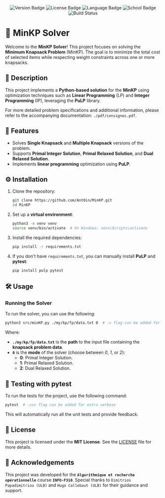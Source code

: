 <!-- markdownlint-disable MD033 MD041 -->

<!-- pretty badges -->
<div align="center">
  <img src="https://img.shields.io/badge/Version-1.0.0_alpha-red" alt="Version Badge">
  <img src="https://img.shields.io/badge/License-MIT-dark_green.svg" alt="License Badge"/>
  <img src="https://img.shields.io/badge/Language-Python--3.12-blue" alt="Language Badge"/>
  <img src="https://img.shields.io/badge/School-ULB-yellow" alt="School Badge"/>
  <img src="https://github.com/Ant0in/MinKP/actions/workflows/ci.yml/badge.svg" alt="Build Status"/>
</div>

# 🧳 MinKP Solver

Welcome to the **MinKP Solver**! This project focuses on solving the **Minimum Knapsack Problem** (MinKP). The goal is to minimize the total cost of selected items while respecting weight constraints across one or more knapsacks.

## 📜 Description

This project implements a **Python-based solution** for the **MinKP** using optimization techniques such as **Linear Programming** (LP) and **Integer Programming** (IP), leveraging the **PuLP** library.

For more detailed problem specifications and additional information, please refer to the accompanying documentation: `./pdf/consignes.pdf`.

## 🚀 Features

- Solves **Single Knapsack** and **Multiple Knapsack** versions of the problem.
- Supports **Primal Integer Solution**, **Primal Relaxed Solution**, and **Dual Relaxed Solution**.
- Implements **linear programming** optimization using **PuLP**.

## ⚙️ Installation

1. Clone the repository:

    ```bash
    git clone https://github.com/Ant0in/MinKP.git
    cd MinKP
    ```

2. Set up a **virtual environment**:

    ```bash
    python3 -m venv venv
    source venv/bin/activate  # On Windows: venv\Scripts\activate
    ```

3. Install the required dependencies:

    ```bash
    pip install -r requirements.txt
    ```

4. If you don't have `requirements.txt`, you can manually install **PuLP** and **pytest**:

    ```bash
    pip install pulp pytest
    ```

## 🛠️ Usage

### Running the Solver

To run the solver, you can use the following:

```bash
python3 src/minKP.py ./my/kp/fp/data.txt 0  # -v flag can be added for extra verbose
```

Where:

- **`./my/kp/fp/data.txt`** is the **path** to the input file containing the **knapsack problem data**.
- **`0`** is the **mode** of the solver (choose between *0*, *1*, or *2*):
    - **0**: Primal Integer Solution.
    - **1**: Primal Relaxed Solution.
    - **2**: Dual Relaxed Solution.


## 🧪 Testing with pytest

To run the tests for the project, use the following command:

```bash
pytest  # -vvv flag can be added for extra verbose
```

This will automatically run all the unit tests and provide feedback.

## 📄 License

This project is licensed under the **MIT License**. See the [LICENSE](LICENSE) file for more details.

## 🙏 Acknowledgements

This project was developed for the **`Algorithmique et recherche opérationnelle`** course **`INFO-F310`**. Special thanks to `Dimitrios Papadimitriou (ULB)` and `Hugo Callebaut (ULB)` for their guidance and support.
